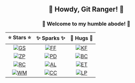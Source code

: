 <h2 align="center">🤠 Howdy, Git Ranger! 🤠</h2>

<h3 align="center">🌲 Welcome to my humble abode! 🌲</h3>

<div align="center">

|    :star: Stars :star:     | :sparkles: Sparks :sparkles: |     :hugs: Hugs :hugs:     |
|:--------------------------:|:----------------------------:|:--------------------------:|
| [![GS][gs-shield]][gs-url] |  [![FF][ff-shield]][ff-url]  | [![KF][kf-shield]][kf-url] |
| [![ZP][zp-shield]][zp-url] |  [![PD][pd-shield]][pd-url]  | [![BC][bc-shield]][bc-url] |
| [![RC][rc-shield]][rc-url] |  [![AL][al-shield]][al-url]  | [![ET][et-shield]][et-url] |
| [![WM][wa-shield]][wa-url] |  [![CC][cc-shield]][cc-url]  | [![LP][lp-shield]][lp-url] |

</div>

<!-- MARKDOWN LINKS -->

[gs-shield]: https://img.shields.io/badge/brr-2596BE?style=for-the-badge&logo=go&logoColor=2596BE&label=go%20services&labelColor=black
[gs-url]: https://github.com/tensorush?tab=repositories&q=go-service&type=&language=&sort=
[zp-shield]: https://img.shields.io/badge/zap-F6A516?style=for-the-badge&logo=zig&logoColor=F6A516&label=zig%20packages&labelColor=black
[zp-url]: https://github.com/tensorush?tab=repositories&q=zig-package&type=&language=&sort=
[rc-shield]: https://img.shields.io/badge/click-7C5642?style=for-the-badge&logo=rust&logoColor=7C5642&label=rust%20crates&labelColor=black
[rc-url]: https://github.com/tensorush?tab=repositories&q=rust-crate&type=&language=&sort=
[wa-shield]: https://img.shields.io/badge/thwip-654FF0?style=for-the-badge&logo=webassembly&logoColor=654FF0&label=wasm%20modules&labelColor=black
[wa-url]: https://github.com/tensorush?tab=repositories&q=wasm-module&type=&language=&sort=

[ff-shield]: https://img.shields.io/badge/snikt-F24E29?style=for-the-badge&logo=git&logoColor=F24E29&label=foss%20forks&labelColor=black
[ff-url]: https://github.com/tensorush?tab=repositories&q=foss-fork&type=&language=&sort=
[pd-shield]: https://img.shields.io/badge/pum-009E60?style=for-the-badge&logo=undertale&logoColor=009E60&label=personal%20dumps&labelColor=black
[pd-url]: https://github.com/tensorush?tab=repositories&q=personal-dump&type=&language=&sort=
[al-shield]: https://img.shields.io/badge/woof-FC60A8?style=for-the-badge&logo=awesome-lists&logoColor=FC60A8&label=awesome%20lists&labelColor=black
[al-url]: https://github.com/tensorush?tab=repositories&q=awesome-list&type=&language=&sort=
[cc-shield]: https://img.shields.io/badge/oof-4574E0?style=for-the-badge&logo=codio&logoColor=4574E0&label=code%20challenges&labelColor=black
[cc-url]: https://github.com/tensorush?tab=repositories&q=code-challenge&type=&language=&sort=

[kf-shield]: https://img.shields.io/badge/plink-FF5E5B?style=for-the-badge&logo=ko-fi&label=ko-fi&labelColor=black
[kf-url]: https://ko-fi.com/tensorush
[bc-shield]: https://img.shields.io/badge/clink-F7931A?style=for-the-badge&logo=bitcoin&label=bitcoin&labelColor=black
[bc-url]: btc.png
[et-shield]: https://img.shields.io/badge/whoosh-CBAEFF?style=for-the-badge&logo=ethereum&label=ethereum&labelColor=black
[et-url]: eth.png
[lp-shield]: https://img.shields.io/badge/kaching-F6C915?style=for-the-badge&logo=liberapay&label=liberapay&labelColor=black
[lp-url]: https://liberapay.com/tensorush/
